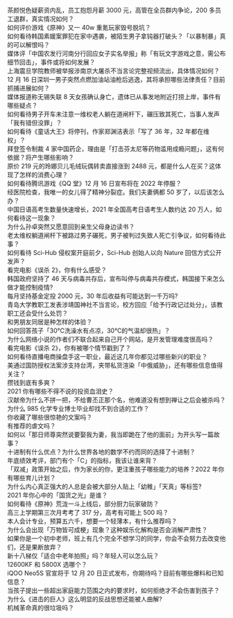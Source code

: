茶颜悦色疑薪资内乱，员工抱怨月薪 3000 元，高管在全员群内争论，200 多员工退群，真实情况如何？  
如何评价游戏《原神》又一 40w 重氪玩家毁号脱坑？  
如何看待韩国素媛案罪犯在家中遇袭，被陌生男子拿钝器打破头？「以暴制暴」真的可以解恨吗？  
媒体评「中国农发行河南分行回应女子实名举报」称「有玩文字游戏之意，需公布细节回击」，事件或将如何发展？  
上海震旦学院教师被举报涉南京大屠杀不当言论完整视频流出，具体情况如何？  
12 月 16 日深圳一男子突然点燃加油站油枪后逃逸，其将承担哪些法律责任？目前抓捕进展如何？  
媒体报道称无锡失联 8 天女孩确认身亡，遗体已从事发地附近打捞上岸，事件有哪些疑点？  
如何看待男子开车未注意一维权老人躺在道闸杆下，碾压致其死亡，当事人发声「我有错但没罪」？  
如何看待《童话大王》将停刊，作家郑渊洁表示「写了 36 年，32 年都在维权」？  
拜登签令制裁 4 家中国药企，理由是「打击芬太尼等药物滥用成瘾问题」，这有何依据？将产生哪些影响？  
原价 219 元的玲娜贝儿毛绒玩偶转卖直接涨到 2488 元，都是什么人在买？这体现了怎样的消费心理？  
如何看待腾讯游戏《QQ 堂》12 月 16 日宣布将在 2022 年停服？  
经医院检查，我唯一的女儿得了精神分裂症。我们夫妻俩都 50 岁了，以后该怎么办？  
中国日语高考生数量快速增长，2021 年全国高考日语考生人数约达 20 万人，如何看待这一现象？  
为什么孙卓突然又愿意回到亲生父母身边读书？  
老太维权躺道闸杆下被路过男子碾死，男子被判过失致人死亡引争议，如何看待此事？  
如何看待 Sci-Hub 侵权案开庭前夕，Sci-Hub 创始人以向 Nature 回信方式公开发声？  
看完电影《误杀 2》，你有什么感受？  
韩国政府坚持了 46 天与病毒共存后，宣布叫停与病毒共存模式，韩国接下来怎么做才能控制疫情?  
每月坚持基金定投 2000 元，30 年后收益有可能达到一千万吗?  
青岛大学教职工发表涉靖国神社不当言论，校方回应「给予行政记过处分」，该教职工还会受什么处罚？  
和男朋友同居是种怎样的体验？  
如何回答孩子「30℃洗澡水有点凉，30℃的气温却很热」？  
为什么网络小说的作者们不联合起来自己开个网站，是开发管理难度很高吗？  
看完电影《误杀 2》，你有被哪个情节戳到了？  
如何看待直播电商操盘手这一职业，最近这几年你都见过哪些新兴的职业？  
美通过国防授权法案涉支持台湾，夹带私货渲染「中俄威胁」，还有哪些信息值得关注？  
攒钱到底有多爽？  
2021 你有哪些不得不说的投资血泪史？  
汉献帝为什么不拼一把，不给曹丕正那个名，他难道没有想到禅让之后会被杀吗？  
为什么 985 化学专业博士毕业却找不到合适的工作？  
你收藏了哪些很惊艳的文案吗？  
有推荐的虐文吗？  
如何以「那日师尊突然说要娶我为妻，我当即跪在了他的面前」为开头写一篇故事？  
十进制有什么优点？为什么世界各地的数学不约而同的选择了十进制？  
年底绩效考评，部门有个「C」的指标，我该让谁来背？  
「双减」政策开始之后，作为家长的你，更注重孩子哪些能力的培养？2022 年你有哪些育儿计划？  
为什么内心真正强大的人总是会被大部分人贴上「幼稚」「天真」等标签?  
2021 年你心中的「国货之光」是谁？  
如何看待《原神》荒泷一斗上线后，部分厨力玩家破防？  
高三上学期第三次月考考了 317 分，高考有可能上 500 吗？  
本人会计专业，预算五六千，想要一个轻薄本，有什么推荐吗？  
为什么会出现「万物皆可成梗」现象？这种娱乐化解构是否会消解严肃性？  
如果你是一个初中老师，班上有几个完全不想学习的同学，你会不会努力去改变他们，还是果断放弃？  
新十八梯仅「适合中老年拍照」吗？年轻人可以怎么玩？  
12600KF 和 5800X 选哪个？  
iQOO Neo5S 官宣将于 12 月 20 日正式发布，你期待吗？目前有哪些爆料和已知信息？  
当孩子提出一些超出家庭能力范围之内的要求时，如何拒绝才不会伤害到孩子？  
为什么《进击的巨人》这么明显的反战思想还能被人曲解?  
机械革命真的很垃圾吗？  
